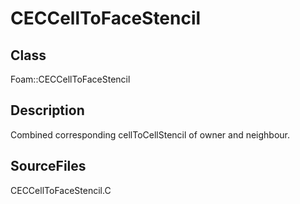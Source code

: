 # CECCellToFaceStencil 
## Class
Foam::CECCellToFaceStencil

## Description
Combined corresponding cellToCellStencil of owner and neighbour.

## SourceFiles
CECCellToFaceStencil.C

